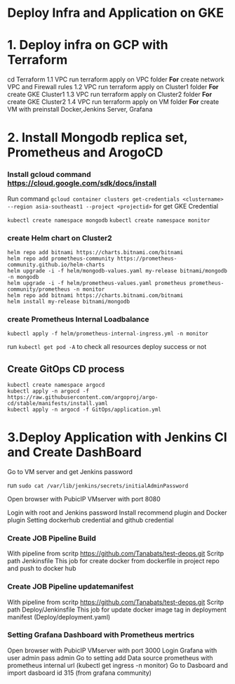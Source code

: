 
# Deploy Infra and Application on GKE

  

# 1. Deploy infra on GCP with Terraform



cd Terraform
1.1 VPC run terraform apply on VPC folder
**For** create network VPC and Firewall rules
1.2 VPC run terraform apply on Cluster1 folder
**For** create GKE Cluster1
1.3 VPC run terraform apply on Cluster2 folder
**For** create GKE Cluster2
1.4 VPC run terraform apply on VM folder
**For** create VM with preinstall Docker,Jenkins Server, Grafana

  
# 2. Install Mongodb replica set, Prometheus and ArogoCD

### Install gcloud command https://cloud.google.com/sdk/docs/install

Run command `gcloud container clusters get-credentials <clustername> --region asia-southeast1 --project <projectid>` for get GKE Credential
  
`kubectl create namespace mongodb`
`kubectl create namespace monitor`

### create Helm chart on Cluster2
```
helm repo add bitnami https://charts.bitnami.com/bitnami
helm repo add prometheus-community https://prometheus-community.github.io/helm-charts
helm upgrade -i -f helm/mongodb-values.yaml my-release bitnami/mongodb -n mongodb
helm upgrade -i -f helm/prometheus-values.yaml prometheus prometheus-community/prometheus -n monitor
helm repo add bitnami https://charts.bitnami.com/bitnami
helm install my-release bitnami/mongodb
```


### create Prometheus Internal Loadbalance
`kubectl apply -f helm/prometheus-internal-ingress.yml -n monitor`

  
run `kubectl get pod -A` to check all resources deploy success or not

  

  

## Create GitOps CD process

  
```
kubectl create namespace argocd
kubectl apply -n argocd -f https://raw.githubusercontent.com/argoproj/argo-cd/stable/manifests/install.yaml
kubectl apply -n argocd -f GitOps/application.yml
```


# 3.Deploy Application with Jenkins CI and Create DashBoard


Go to VM server and get Jenkins password

run `sudo cat /var/lib/jenkins/secrets/initialAdminPassword`

Open browser with PubicIP VMserver with port 8080

Login with root and Jenkins password
Install recommend plugin and Docker plugin
Setting dockerhub credential and github credential


### Create JOB Pipeline Build
With pipeline from scritp https://github.com/Tanabats/test-deops.git
Scritp path Jenkinsfile
This job for create docker from dockerfile in project repo and push to docker hub

### Create JOB Pipeline updatemanifest
With pipeline from scritp https://github.com/Tanabats/test-deops.git
Scritp path Deploy/Jenkinsfile
This job for update docker image tag in deployment manifest (Deploy/deployment.yaml)


### Setting Grafana Dashboard with Prometheus mertrics
Open browser with PubicIP VMserver with port 3000
Login Grafana with user admin pass admin
Go to setting add Data source prometheus with prometheus internal url (kubectl get ingress -n monitor)
Go to Dasboard and import dasboard id 315 (from grafana community)
```